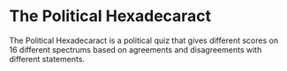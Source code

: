 # The Political Hexadecaract
The Political Hexadecaract is a political quiz that gives different scores on 16 different spectrums based on agreements and disagreements with different statements.
